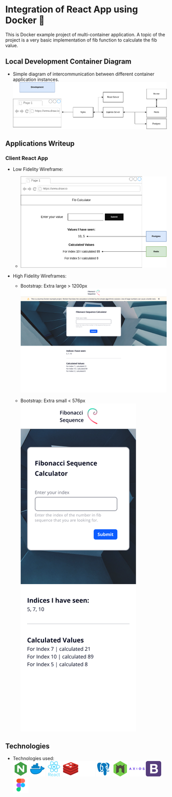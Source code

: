 # Integration of React App using Docker :whale:

This is Docker example project of multi-container application. A topic of the project is a very basic implementation of fib function to calculate the fib value.

## Local Development Container Diagram

- Simple diagram of intercommunication between different container application instances.
  ![Diagram preview of intercommunication between applications](/assets/diagrams/docker-fib-calc.drawio.png)

## Applications Writeup

### **Client React App**

- Low Fidelity Wireframe:

  - ![Diagram preview of app functionality and sections data origin](/assets/diagrams/client-low-fid.drawio.png)

- High Fidelity Wireframes:

  - Bootstrap: Extra large > 1200px
    ![Desktop preview of client application UI](/assets/wireframes/bootstrap-extra-large-1200px.png)

  - Bootstrap: Extra small < 576px
    <br>
    ![Mobile preview of client application UI](/assets/wireframes/bootstrap-extra-small-576px.png)

## Technologies

- Technologies used:
  <br>
  ![Nginx Icon](/assets/technologies/nginx.png)
  ![Docker Icon](/assets/technologies/docker.png)
  ![React Icon](/assets/technologies/react.png)
  ![Redis Icon](/assets/technologies/redis.png)
  ![Express Icon](/assets/technologies/expressjs.png)
  ![Postgresql Icon](/assets/technologies/postgresql.png)
  ![Nodemon Icon](/assets/technologies/nodemon.png)
  ![Axios Icon](/assets/technologies/axios.png)
  ![Bootstrap Icon](/assets/technologies/bootstrap.png)
  ![Figma Icon](/assets/technologies/figma.png)
